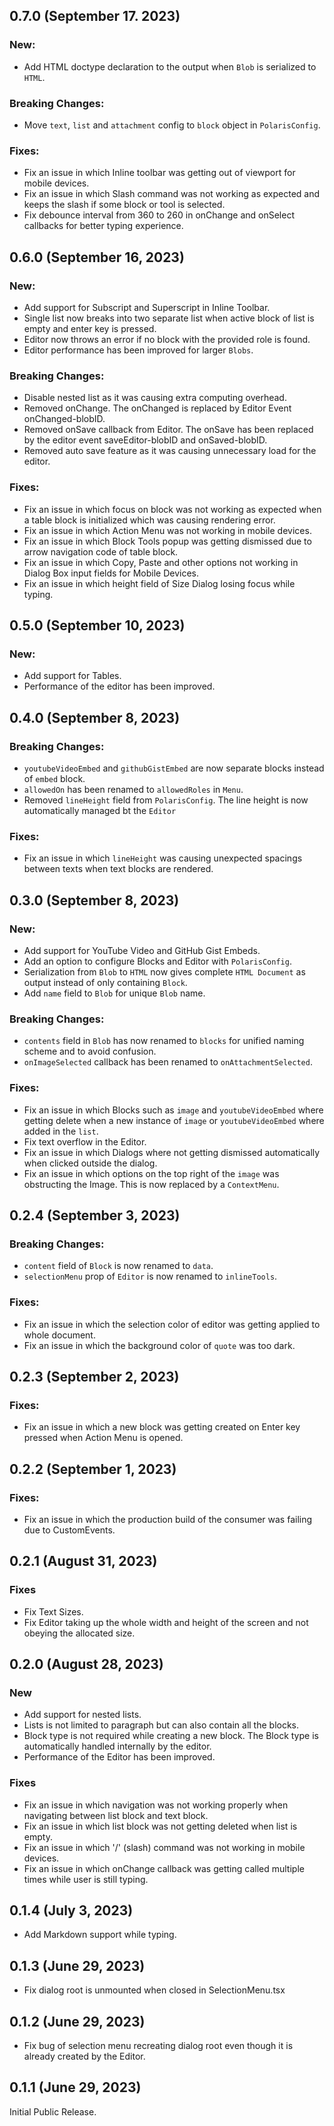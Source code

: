 ## 0.7.0 (September 17. 2023)

### New:

- Add HTML doctype declaration to the output when `Blob` is serialized to `HTML`.

### Breaking Changes:

- Move `text`, `list` and `attachment` config to `block` object in `PolarisConfig`.

### Fixes:

- Fix an issue in which Inline toolbar was getting out of viewport for mobile devices.
- Fix an issue in which Slash command was not working as expected and keeps the slash if some block or tool is selected.
- Fix debounce interval from 360 to 260 in onChange and onSelect callbacks for better typing experience.

## 0.6.0 (September 16, 2023)

### New:

- Add support for Subscript and Superscript in Inline Toolbar.
- Single list now breaks into two separate list when active block of list is empty and enter key is pressed.
- Editor now throws an error if no block with the provided role is found.
- Editor performance has been improved for larger `Blobs`.

### Breaking Changes:

- Disable nested list as it was causing extra computing overhead.
- Removed onChange. The onChanged is replaced by Editor Event onChanged-blobID.
- Removed onSave callback from Editor. The onSave has been replaced by the editor event saveEditor-blobID and
  onSaved-blobID.
- Removed auto save feature as it was causing unnecessary load for the editor.

### Fixes:

- Fix an issue in which focus on block was not working as expected when a table block is initialized which was causing
  rendering error.
- Fix an issue in which Action Menu was not working in mobile devices.
- Fix an issue in which Block Tools popup was getting dismissed due to arrow navigation code of table block.
- Fix an issue in which Copy, Paste and other options not working in Dialog Box input fields for Mobile Devices.
- Fix an issue in which height field of Size Dialog losing focus while typing.

## 0.5.0 (September 10, 2023)

### New:

- Add support for Tables.
- Performance of the editor has been improved.

## 0.4.0 (September 8, 2023)

### Breaking Changes:

- `youtubeVideoEmbed` and `githubGistEmbed` are now separate blocks instead of `embed` block.
- `allowedOn` has been renamed to `allowedRoles` in `Menu`.
- Removed `lineHeight` field from `PolarisConfig`. The line height is now automatically managed bt the `Editor`

### Fixes:

- Fix an issue in which `lineHeight` was causing unexpected spacings between texts when text blocks are rendered.

## 0.3.0 (September 8, 2023)

### New:

- Add support for YouTube Video and GitHub Gist Embeds.
- Add an option to configure Blocks and Editor with `PolarisConfig`.
- Serialization from `Blob` to `HTML` now gives complete `HTML Document` as output instead of only containing `Block`.
- Add `name` field to `Blob` for unique `Blob` name.

### Breaking Changes:

- `contents` field in `Blob` has now renamed to `blocks` for unified naming scheme and to avoid confusion.
- `onImageSelected` callback has been renamed to `onAttachmentSelected`.

### Fixes:

- Fix an issue in which Blocks such as `image` and `youtubeVideoEmbed` where getting delete when a new instance
  of `image`
  or `youtubeVideoEmbed` where added in the `list`.
- Fix text overflow in the Editor.
- Fix an issue in which Dialogs where not getting dismissed automatically when clicked outside the dialog.
- Fix an issue in which options on the top right of the `image` was obstructing the Image. This is now replaced by
  a `ContextMenu`.

## 0.2.4 (September 3, 2023)

### Breaking Changes:

- `content` field of `Block` is now renamed to `data`.
- `selectionMenu` prop of `Editor` is now renamed to `inlineTools`.

### Fixes:

- Fix an issue in which the selection color of editor was getting applied to whole document.
- Fix an issue in which the background color of `quote` was too dark.

## 0.2.3 (September 2, 2023)

### Fixes:

- Fix an issue in which a new block was getting created on Enter key pressed when Action Menu is opened.

## 0.2.2 (September 1, 2023)

### Fixes:

- Fix an issue in which the production build of the consumer was failing due to CustomEvents.

## 0.2.1 (August 31, 2023)

### Fixes

- Fix Text Sizes.
- Fix Editor taking up the whole width and height of the screen and not obeying the allocated size.

## 0.2.0 (August 28, 2023)

### New

- Add support for nested lists.
- Lists is not limited to paragraph but can also contain all the blocks.
- Block type is not required while creating a new block. The Block type is automatically handled internally by the
  editor.
- Performance of the Editor has been improved.

### Fixes

- Fix an issue in which navigation was not working properly when navigating between list block and text block.
- Fix an issue in which list block was not getting deleted when list is empty.
- Fix an issue in which '/' (slash) command was not working in mobile devices.
- Fix an issue in which onChange callback was getting called multiple times while user is still typing.

## 0.1.4 (July 3, 2023)

- Add Markdown support while typing.

## 0.1.3 (June 29, 2023)

- Fix dialog root is unmounted when closed in SelectionMenu.tsx

## 0.1.2 (June 29, 2023)

- Fix bug of selection menu recreating dialog root even though it is already created by the Editor.

## 0.1.1 (June 29, 2023)

Initial Public Release.

